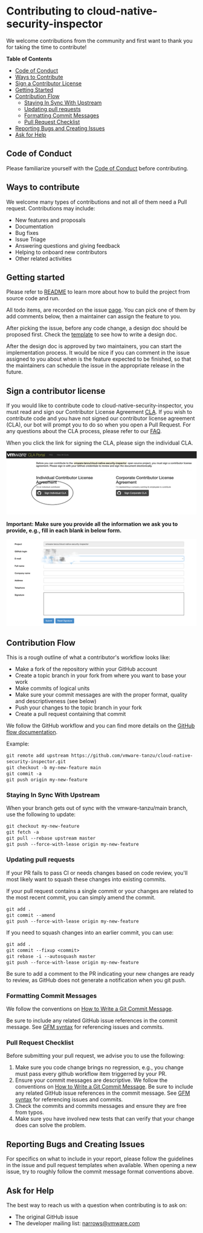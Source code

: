 # Contributing to cloud-native-security-inspector

We welcome contributions from the community and first want to thank you for taking the time to contribute!

**Table of Contents**

* [Code of Conduct](#code-of-conduct)
* [Ways to Contribute](#ways-to-contribute)
* [Sign a Contributor License](#sign-a-contributor-license)
* [Getting Started](#getting-started)
* [Contribution Flow](#contribution-flow)
  * [Staying In Sync With Upstream](#staying-in-sync-with-upstream)
  * [Updating pull requests](#updating-pull-requests)
  * [Formatting Commit Messages](#formatting-commit-messages)
  * [Pull Request Checklist](#pull-request-checklist)
* [Reporting Bugs and Creating Issues](#reporting-bugs-and-creating-issues)
* [Ask for Help](#ask-for-help)

## Code of Conduct
Please familiarize yourself with the [Code of Conduct](https://github.com/vmware/.github/blob/main/CODE_OF_CONDUCT.md)
before contributing.

## Ways to contribute

We welcome many types of contributions and not all of them need a Pull request. Contributions may include:

* New features and proposals
* Documentation
* Bug fixes
* Issue Triage
* Answering questions and giving feedback
* Helping to onboard new contributors
* Other related activities

## Getting started

Please refer to [README](README.md) to learn more about how to build the project from source code and run.

All todo items, are recorded on the issue [page](https://github.com/vmware-tanzu/cloud-native-security-inspector/issues).
You can pick one of them by add comments below, then a maintainer can assign the feature to you.

After picking the issue, before any code change, a design doc should be proposed first.
Check the [template](docs/design/template.md) to see how to write a design doc.

After the design doc is approved by two maintainers, you can start the implementation process.
It would be nice if you can comment in the issue assigned to you about when is the feature expected to be finished,
so that the maintainers can schedule the issue in the appropriate release in the future.

## Sign a contributor license

If you would like to contribute code to cloud-native-security-inspector, you must read and sign our
Contributor License Agreement [CLA](https://cla.vmware.com/cla/1/preview). If you wish to contribute
code and you have not signed our contributor license agreement (CLA), our bot will prompt you to do 
so when you open a Pull Request. For any questions about the CLA process, please refer to our
[FAQ]([https://cla.vmware.com/faq](https://cla.vmware.com/faq)).

When you click the link for signing the CLA, please sign the individual CLA.

<img src="docs/contributing-pictures/sign-cla.png">

**Important: Make sure you provide all the information we ask you to provide, e.g., fill in each blank in below form.**

<img src="docs/contributing-pictures/cla-information.png">

## Contribution Flow

This is a rough outline of what a contributor's workflow looks like:

* Make a fork of the repository within your GitHub account
* Create a topic branch in your fork from where you want to base your work
* Make commits of logical units
* Make sure your commit messages are with the proper format, quality and descriptiveness (see below)
* Push your changes to the topic branch in your fork
* Create a pull request containing that commit

We follow the GitHub workflow and you can find more details on the
[GitHub flow documentation](https://docs.github.com/en/get-started/quickstart/github-flow).

Example:
```shell
git remote add upstream https://github.com/vmware-tanzu/cloud-native-security-inspector.git
git checkout -b my-new-feature main
git commit -a
git push origin my-new-feature
```

### Staying In Sync With Upstream
When your branch gets out of sync with the vmware-tanzu/main branch, use the following to update:
```shell
git checkout my-new-feature
git fetch -a
git pull --rebase upstream master
git push --force-with-lease origin my-new-feature
```

### Updating pull requests
If your PR fails to pass CI or needs changes based on code review, you'll most likely want to squash these changes into existing commits.

If your pull request contains a single commit or your changes are related to the most recent commit, you can simply amend the commit.
```shell
git add .
git commit --amend
git push --force-with-lease origin my-new-feature
```

If you need to squash changes into an earlier commit, you can use:

```shell
git add .
git commit --fixup <commit>
git rebase -i --autosquash master
git push --force-with-lease origin my-new-feature
```
Be sure to add a comment to the PR indicating your new changes are ready to review, as GitHub does not generate a notification when you git push.

### Formatting Commit Messages

We follow the conventions on [How to Write a Git Commit Message](http://chris.beams.io/posts/git-commit/).

Be sure to include any related GitHub issue references in the commit message.  See
[GFM syntax](https://guides.github.com/features/mastering-markdown/#GitHub-flavored-markdown) for referencing issues
and commits.

### Pull Request Checklist

Before submitting your pull request, we advise you to use the following:

1. Make sure you code change brings no regression, e.g., you change must pass every github workflow item triggerred by your PR.
2. Ensure your commit messages are descriptive. We follow the conventions on [How to Write a Git Commit Message](http://chris.beams.io/posts/git-commit/). Be sure to include any related GitHub issue references in the commit message. See [GFM syntax](https://guides.github.com/features/mastering-markdown/#GitHub-flavored-markdown) for referencing issues and commits.
3. Check the commits and commits messages and ensure they are free from typos.
4. Make sure you have involved new tests that can verify that your change does can solve the problem.

## Reporting Bugs and Creating Issues

For specifics on what to include in your report, please follow the guidelines in the issue and pull request templates when available.
When opening a new issue, try to roughly follow the commit message format conventions above.

## Ask for Help

The best way to reach us with a question when contributing is to ask on:

* The original GitHub issue
* The developer mailing list: narrows@vmware.com
